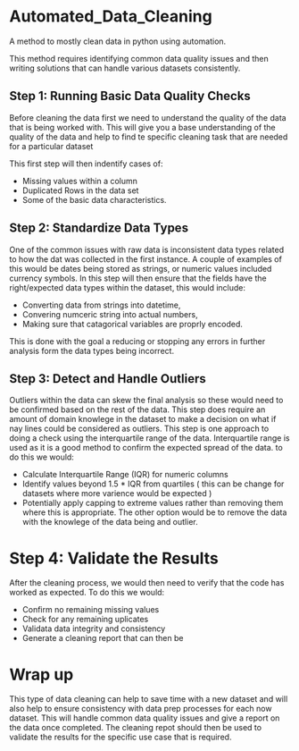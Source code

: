 # Automated_Data_Cleaning
A method to mostly clean data in python using automation.

This method requires identifying common data quality issues and then writing solutions that can handle various datasets consistently.

## Step 1: Running Basic Data Quality Checks

Before cleaning the data first we need to understand the quality of the data that is being worked with. This will give you a base understanding of the quality of the data and help to find te specific cleaning task that are needed for a particular dataset

This first step will then indentify cases of:
* Missing values within a column
* Duplicated Rows in the data set
* Some of the basic data characteristics.

## Step 2: Standardize Data Types

One of the common issues with raw data is inconsistent data types related to how the dat was collected in the first instance. A couple of examples of this would be dates being stored as strings, or numeric values included currency symbols.
In this step will then ensure that the fields have the right/expected data types within the dataset, this would include:
* Converting data from strings into datetime,  
* Convering numceric string into actual numbers, 
* Making sure that catagorical variables are proprly encoded.

This is done with the goal a reducing or stopping any errors in further analysis form the data types being incorrect.

## Step 3: Detect and Handle Outliers

Outliers within the data can skew the final analysis so these would need to be confirmed based on the rest of the data. This step does require an amount of domain knowlege in the dataset to make a decision on what if nay lines could be considered as outliers.
This step is one approach to doing a check using the interquartile range of the data. Interquartile range is used as it is a good method to confirm the expected spread of the data. to do this we would:

* Calculate Interquartile Range (IQR) for numeric columns
* Identify values beyond 1.5 * IQR from quartiles ( this can be change for datasets where more varience would be expected ) 
* Potentially apply capping to extreme values rather than removing them where this is appropriate. The other option would be to remove the data with the knowlege of the data being and outlier.

# Step 4: Validate the Results

After the cleaning process, we would then need to verify that the code has worked as expected. To do this we would:

* Confirm no remaining missing values
* Check for any remaining uplicates
* Validata data integrity and consistency
* Generate a cleaning report that can then be


# Wrap up
This type of data cleaning can help to save time with a new dataset and will also help to ensure consistency with data prep processes for each now dataset. This will handle common data quality issues and give a report on the data once completed. The cleaning repot should then be used to validate the results for the specific use case that is required.

